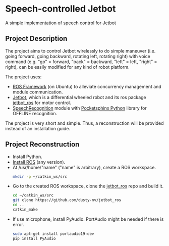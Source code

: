 # Speech-controlled Jetbot
A simple implementation of speech control for Jetbot

## Project Description
The project aims to control Jetbot wirelessly to do simple maneuver (i.e. going forward, going backward, rotating left, rotating right) with voice command (e.g. "go" = forward, "back" = backward, "left" = left, "right" = right), can be easily modified for any kind of robot platform. 

The project uses: 
* [ROS Framework](http://wiki.ros.org/) (on Ubuntu) to alleviate concurrency management and module communication.
* [Jetbot](https://jetbot.org/master/), which is a differential wheeled robot and its ros package [jetbot_ros](https://github.com/dusty-nv/jetbot_ros) for motor control.
* [SpeechRecognition](https://github.com/Uberi/speech_recognition#readme) module with [Pocketsphinx Python](https://github.com/bambocher/pocketsphinx-python) library for OFFLINE recognition.

The project is very short and simple. Thus, a reconstruction will be provided instead of an installation guide.

## Project Reconstruction
* Install Python.
* [Install ROS](http://wiki.ros.org/melodic/Installation/Ubuntu) (any version).
* At /usr/home/"name" ("name" is arbitrary), create a ROS workspace.
   ```sh
   mkdir -p ~/catkin_ws/src
   ```
* Go to the created ROS workspace, clone the [jetbot_ros](https://github.com/dusty-nv/jetbot_ros) repo and build it.
   ```sh
   cd ~/catkin_ws/src
   git clone https://github.com/dusty-nv/jetbot_ros 
   cd ..
   catkin_make
   ```
* If use microphone, install PyAudio. PortAudio might be needed if there is error.
   ```sh
   sudo apt-get install portaudio19-dev 
   pip install PyAudio
   ```
